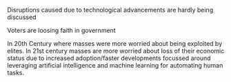 Disruptions caused due to technological advancements are hardly being discussed

Voters are loosing faith in government

In 20th Century where masses were more worried about being exploited by elites. In 21st century masses are more worried about loss of their economic status due to increased adoption/faster developments focussed around leveraging artificial intelligence and machine learning for automating human tasks.